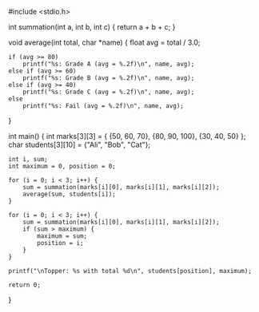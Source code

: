 #include <stdio.h>

int summation(int a, int b, int c) {
    return a + b + c;
}

void average(int total, char *name) {
    float avg = total / 3.0;

    if (avg >= 80)
        printf("%s: Grade A (avg = %.2f)\n", name, avg);
    else if (avg >= 60)
        printf("%s: Grade B (avg = %.2f)\n", name, avg);
    else if (avg >= 40)
        printf("%s: Grade C (avg = %.2f)\n", name, avg);
    else
        printf("%s: Fail (avg = %.2f)\n", name, avg);
}

int main() {
    int marks[3][3] = {
        {50, 60, 70},
        {80, 90, 100},
        {30, 40, 50}
    };
    char students[3][10] = {"Ali", "Bob", "Cat"};

    int i, sum;
    int maximum = 0, position = 0;

    for (i = 0; i < 3; i++) {
        sum = summation(marks[i][0], marks[i][1], marks[i][2]);
        average(sum, students[i]);
    }

    for (i = 0; i < 3; i++) {
        sum = summation(marks[i][0], marks[i][1], marks[i][2]);
        if (sum > maximum) {
            maximum = sum;
            position = i;
        }
    }

    printf("\nTopper: %s with total %d\n", students[position], maximum);

    return 0;
}

